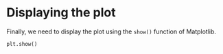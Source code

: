 # Displaying the plot

Finally, we need to display the plot using the `show()` function of Matplotlib.

```python
plt.show()
```
